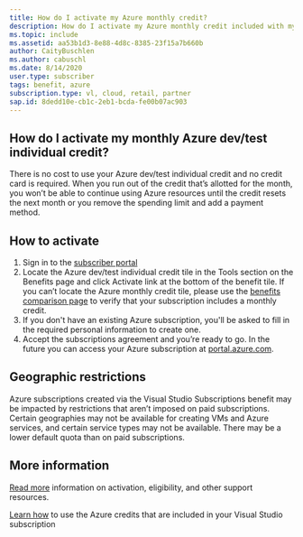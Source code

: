 ```yaml
---
title: How do I activate my Azure monthly credit?
description: How do I activate my Azure monthly credit included with my Visual Studio subscription? 
ms.topic: include
ms.assetid: aa53b1d3-8e88-4d8c-8385-23f15a7b660b
author: CaityBuschlen
ms.author: cabuschl
ms.date: 8/14/2020
user.type: subscriber
tags: benefit, azure
subscription.type: vl, cloud, retail, partner
sap.id: 8dedd10e-cb1c-2eb1-bcda-fe00b07ac903
---
```


## How do I activate my monthly Azure dev/test individual credit? 

There is no cost to use your Azure dev/test individual credit and no credit card is required. When you run out of the credit that’s allotted for the month, you won’t be able to continue using Azure resources until the credit resets the next month or you remove the spending limit and add a payment method.  

## How to activate

1. Sign in to the [subscriber portal](https://my.visualstudio.com/benefits) 
1. Locate the Azure dev/test individual credit tile in the Tools section on the Benefits page and click Activate link at the bottom of the benefit tile. If you can’t locate the Azure monthly credit tile, please use the [benefits comparison page](https://visualstudio.microsoft.com/vs/benefits/#azure?cat=visual-studio-enterprise-subscription) to verify that your subscription includes a monthly credit. 
1. If you don't have an existing Azure subscription, you'll be asked to fill in the required personal information to create one.  
1. Accept the subscriptions agreement and you’re ready to go. In the future you can access your Azure subscription at [portal.azure.com](https://portal.azure.com/). 

## Geographic restrictions 

Azure subscriptions created via the Visual Studio Subscriptions benefit may be impacted by restrictions that aren’t imposed on paid subscriptions. Certain geographies may not be available for creating VMs and Azure services, and certain service types may not be available. There may be a lower default quota than on paid subscriptions.  

## More information
[Read more](https://docs.microsoft.com/visualstudio/subscriptions/vs-azure) information on activation, eligibility, and other support resources.  

[Learn how](https://azure.microsoft.com/pricing/member-offers/credit-for-visual-studio-subscribers/#azure-credits) to use the Azure credits that are included in your Visual Studio subscription  